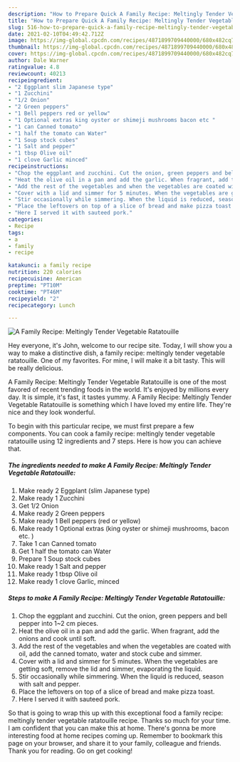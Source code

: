 ```yaml
---
description: "How to Prepare Quick A Family Recipe: Meltingly Tender Vegetable Ratatouille"
title: "How to Prepare Quick A Family Recipe: Meltingly Tender Vegetable Ratatouille"
slug: 516-how-to-prepare-quick-a-family-recipe-meltingly-tender-vegetable-ratatouille
date: 2021-02-10T04:49:42.712Z
image: https://img-global.cpcdn.com/recipes/4871899709440000/680x482cq70/a-family-recipe-meltingly-tender-vegetable-ratatouille-recipe-main-photo.jpg
thumbnail: https://img-global.cpcdn.com/recipes/4871899709440000/680x482cq70/a-family-recipe-meltingly-tender-vegetable-ratatouille-recipe-main-photo.jpg
cover: https://img-global.cpcdn.com/recipes/4871899709440000/680x482cq70/a-family-recipe-meltingly-tender-vegetable-ratatouille-recipe-main-photo.jpg
author: Dale Warner
ratingvalue: 4.8
reviewcount: 40213
recipeingredient:
- "2 Eggplant slim Japanese type"
- "1 Zucchini"
- "1/2 Onion"
- "2 Green peppers"
- "1 Bell peppers red or yellow"
- "1 Optional extras king oyster or shimeji mushrooms bacon etc "
- "1 can Canned tomato"
- "1 half the tomato can Water"
- "1 Soup stock cubes"
- "1 Salt and pepper"
- "1 tbsp Olive oil"
- "1 clove Garlic minced"
recipeinstructions:
- "Chop the eggplant and zucchini. Cut the onion, green peppers and bell pepper into 1~2 cm pieces."
- "Heat the olive oil in a pan and add the garlic. When fragrant, add the onions and cook until soft."
- "Add the rest of the vegetables and when the vegetables are coated with oil, add the canned tomato, water and stock cube and simmer."
- "Cover with a lid and simmer for 5 minutes. When the vegetables are getting soft, remove the lid and simmer, evaporating the liquid."
- "Stir occasionally while simmering. When the liquid is reduced, season with salt and pepper."
- "Place the leftovers on top of a slice of bread and make pizza toast."
- "Here I served it with sauteed pork."
categories:
- Recipe
tags:
- a
- family
- recipe

katakunci: a family recipe 
nutrition: 220 calories
recipecuisine: American
preptime: "PT10M"
cooktime: "PT46M"
recipeyield: "2"
recipecategory: Lunch

---
```



![A Family Recipe: Meltingly Tender Vegetable Ratatouille](https://img-global.cpcdn.com/recipes/4871899709440000/680x482cq70/a-family-recipe-meltingly-tender-vegetable-ratatouille-recipe-main-photo.jpg)

Hey everyone, it's John, welcome to our recipe site. Today, I will show you a way to make a distinctive dish, a family recipe: meltingly tender vegetable ratatouille. One of my favorites. For mine, I will make it a bit tasty. This will be really delicious.

A Family Recipe: Meltingly Tender Vegetable Ratatouille is one of the most favored of recent trending foods in the world. It's enjoyed by millions every day. It is simple, it's fast, it tastes yummy. A Family Recipe: Meltingly Tender Vegetable Ratatouille is something which I have loved my entire life. They're nice and they look wonderful.




To begin with this particular recipe, we must first prepare a few components. You can cook a family recipe: meltingly tender vegetable ratatouille using 12 ingredients and 7 steps. Here is how you can achieve that.

<!--inarticleads1-->

##### The ingredients needed to make A Family Recipe: Meltingly Tender Vegetable Ratatouille:

1. Make ready 2 Eggplant (slim Japanese type)
1. Make ready 1 Zucchini
1. Get 1/2 Onion
1. Make ready 2 Green peppers
1. Make ready 1 Bell peppers (red or yellow)
1. Make ready 1 Optional extras (king oyster or shimeji mushrooms, bacon etc. )
1. Take 1 can Canned tomato
1. Get 1 half the tomato can Water
1. Prepare 1 Soup stock cubes
1. Make ready 1 Salt and pepper
1. Make ready 1 tbsp Olive oil
1. Make ready 1 clove Garlic, minced




<!--inarticleads2-->

##### Steps to make A Family Recipe: Meltingly Tender Vegetable Ratatouille:

1. Chop the eggplant and zucchini. Cut the onion, green peppers and bell pepper into 1~2 cm pieces.
1. Heat the olive oil in a pan and add the garlic. When fragrant, add the onions and cook until soft.
1. Add the rest of the vegetables and when the vegetables are coated with oil, add the canned tomato, water and stock cube and simmer.
1. Cover with a lid and simmer for 5 minutes. When the vegetables are getting soft, remove the lid and simmer, evaporating the liquid.
1. Stir occasionally while simmering. When the liquid is reduced, season with salt and pepper.
1. Place the leftovers on top of a slice of bread and make pizza toast.
1. Here I served it with sauteed pork.




So that is going to wrap this up with this exceptional food a family recipe: meltingly tender vegetable ratatouille recipe. Thanks so much for your time. I am confident that you can make this at home. There's gonna be more interesting food at home recipes coming up. Remember to bookmark this page on your browser, and share it to your family, colleague and friends. Thank you for reading. Go on get cooking!

